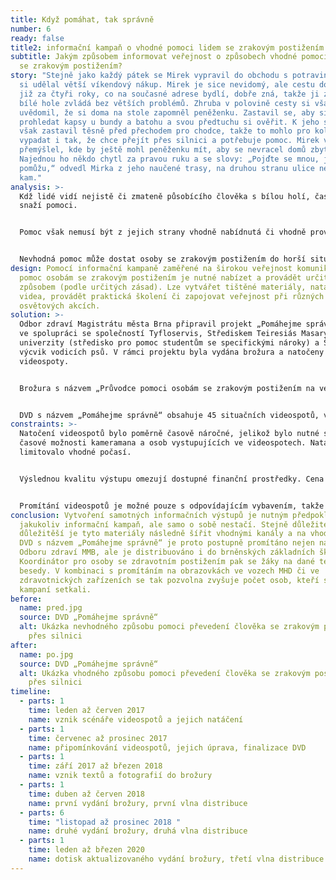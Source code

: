 ```yaml
---
title: Když pomáhat, tak správně
number: 6
ready: false
title2: informační kampaň o vhodné pomoci lidem se zrakovým postižením
subtitle: Jakým způsobem informovat veřejnost o způsobech vhodné pomoci osobám
  se zrakovým postižením?
story: "Stejně jako každý pátek se Mirek vypravil do obchodu s potravinami, aby
  si udělal větší víkendový nákup. Mirek je sice nevidomý, ale cestu do obchodu
  již za čtyři roky, co na současné adrese bydlí, dobře zná, takže ji za pomoci
  bílé hole zvládá bez větších problémů. Zhruba v polovině cesty si však
  uvědomil, že si doma na stole zapomněl peněženku. Zastavil se, aby si mohl
  prohledat kapsy u bundy a batohu a svou předtuchu si ověřit. K jeho smůle se
  však zastavil těsně před přechodem pro chodce, takže to mohlo pro kolemjdoucí
  vypadat i tak, že chce přejít přes silnici a potřebuje pomoc. Mirek však
  přemýšlel, kde by ještě mohl peněženku mít, aby se nevracel domů zbytečně.
  Najednou ho někdo chytl za pravou ruku a se slovy: „Pojďte se mnou, já Vám
  pomůžu,“ odvedl Mirka z jeho naučené trasy, na druhou stranu ulice neznámo
  kam."
analysis: >-
  Kdž lidé vidí nejistě či zmateně působícího člověka s bílou holí, často se mu
  snaží pomoci.


  Pomoc však nemusí být z jejich strany vhodně nabídnutá či vhodně provedená.


  Nevhodná pomoc může dostat osoby se zrakovým postižením do horší situace, než ve které se původně nacházely.
design: Pomocí informační kampaně zaměřené na širokou veřejnost komunikovat, že
  pomoc osobám se zrakovým postižením je nutné nabízet a provádět určitým
  způsobem (podle určitých zásad). Lze vytvářet tištěné materiály, natáčet
  videa, provádět praktická školení či zapojovat veřejnost při různých
  osvětových akcích.
solution: >-
  Odbor zdraví Magistrátu města Brna připravil projekt „Pomáhejme správně“, a to
  ve spolupráci se společností Tyfloservis, Střediskem Teiresiás Masarykovy
  univerzity (středisko pro pomoc studentům se specifickými nároky) a Školou pro
  výcvik vodicích psů. V rámci projektu byla vydána brožura a natočeny situační
  videospoty.


  Brožura s názvem „Průvodce pomoci osobám se zrakovým postižením na veřejnosti a v dopravě“ se zaměřila na správné nabídnutí pomoci na přechodu, na zastávce MHD, při nástupu/výstupu do/z vozidla MHD, pohybu na schodech či nástupu/výstupu do/z výtahu. Obsahuje též adresář organizací pomáhajících osobám se zrakovým postižením. První vydání o nákladu 1 000 ks se uskutečnilo v březnu 2018, druhé vydání o nákladu 2 000 ks pak v listopadu 2018. Brožury byly distribuovány do všech úředních budov Magistrátu města Brna i městských částí, do zdravotnických zařízení a do všech organizací pomáhajících osobám se zdravotním postižením. 


  DVD s názvem „Pomáhejme správně“ obsahuje 45 situačních videospotů, většinou v délce do jedné minuty. Spoty zachycují vhodné a nevhodné verze nabídnutí a provedení pomoci osobám se zrakovým postižením. Spoty byly umístěny též na webových stránkách www.brno-prorodiny.cz a sdíleny na sociálních sítích. Navíc vzniklo ještě 8 krátkých spotů, které byly určeny k promítání v prostředcích brněnské MHD.
constraints: >-
  Natočení videospotů bylo poměrně časově náročné, jelikož bylo nutné sladit
  časové možnosti kameramana a osob vystupujících ve videospotech. Natáčení také
  limitovalo vhodné počasí.


  Výslednou kvalitu výstupu omezují dostupné finanční prostředky. Cena za natočení 45 videospotů činila cca 80 000 Kč. V případě angažování profesionálních herců či početnějšího a profesionálnějšího filmařského štábu by byla mnohem vyšší. Odborné poradenství k obsahu textů a videospotů stálo dalších cca 45 000 Kč.


  Promítání videospotů je možné pouze s odpovídajícím vybavením, takže například v případě dopravních prostředků MHD či zdravotnických zařízení jen tam, kde jsou k dispozici LCD obrazovky.
conclusion: Vytvoření samotných informačních výstupů je nutným předpokladem pro
  jakukoliv informační kampaň, ale samo o sobě nestačí. Stejně důležité, ne-li
  důležitěší je tyto materiály následně šířit vhodnými kanály a na vhodná místa.
  DVD s názvem „Pomáhejme správně“ je proto postupně promítáno nejen na akcích
  Odboru zdraví MMB, ale je distribuováno i do brněnských základních škol.
  Koordinátor pro osoby se zdravotním postižením pak se žáky na dané téma pořádá
  besedy. V kombinaci s promítáním na obrazovkách ve vozech MHD či ve
  zdravotnických zařízeních se tak pozvolna zvyšuje počet osob, kteří se s touto
  kampaní setkali.
before:
  name: pred.jpg
  source: DVD „Pomáhejme správně“
  alt: Ukázka nevhodného způsobu pomoci převedení člověka se zrakovým postižením
    přes silnici
after:
  name: po.jpg
  source: DVD „Pomáhejme správně“
  alt: Ukázka vhodného způsobu pomoci převedení člověka se zrakovým postižením
    přes silnici
timeline:
  - parts: 1
    time: leden až červen 2017
    name: vznik scénáře videospotů a jejich natáčení
  - parts: 1
    time: červenec až prosinec 2017
    name: připomínkování videospotů, jejich úprava, finalizace DVD
  - parts: 1
    time: září 2017 až březen 2018
    name: vznik textů a fotografií do brožury
  - parts: 1
    time: duben až červen 2018
    name: první vydání brožury, první vlna distribuce
  - parts: 6
    time: "listopad až prosinec 2018 "
    name: druhé vydání brožury, druhá vlna distribuce
  - parts: 1
    time: leden až březen 2020
    name: dotisk aktualizovaného vydání brožury, třetí vlna distribuce
---
```

